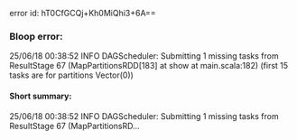 error id: hT0CfGCQj+Kh0MiQhi3+6A==
### Bloop error:

25/06/18 00:38:52 INFO DAGScheduler: Submitting 1 missing tasks from ResultStage 67 (MapPartitionsRDD[183] at show at main.scala:182) (first 15 tasks are for partitions Vector(0))
#### Short summary: 

25/06/18 00:38:52 INFO DAGScheduler: Submitting 1 missing tasks from ResultStage 67 (MapPartitionsRD...